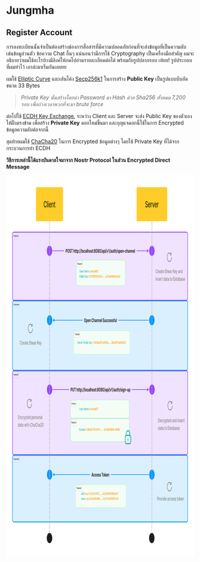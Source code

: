 # Jungmha




## Register Account

การลงทะเบียนนั้นจำเป็นต้องสร้างช่องการสื่อสารที่มีความปลอดภัยก่อนที่จะส่งข้อมูลที่เป็นความลับ เช่นข้อมูล่วนตัว ข้อความ Chat อื่นๆ
แน่นอนว่ามีการใช้ Cryptography เป็นเครื่องมือสำคัญ ผมจะอธิบายว่าผมใช้อะไรบ้างมีลิงค์ให้กดไปอ่านรายละเอียดต่อได้ พร้อมกับรูปปลากรอบ เห้ยย! รูปประกอบ ที่ผมทำไว้ เอาล่ะมาเริ่มกันเลยยย



ผมใช้ [Elliptic Curve](https://cryptobook.nakov.com/asymmetric-key-ciphers/elliptic-curve-cryptography-ecc) และเส้นโค้ง [Secp256k1](https://www.secg.org/sec2-v2.pdf) ในการสร้าง **Public Key** เป็นรูปแบบบีบอัดขนาด 33 Bytes 

> _Private Key นั้นสร้างโดยนำ Password มา Hash ด้วย Sha256 ทั้งหมด 7,200 รอบ เพื่อถ่วงเวลาพวกที่จะมา brute force_

ต่อไปใช้ [ECDH Key Exchange](https://cryptobook.nakov.com/asymmetric-key-ciphers/ecdh-key-exchange), ระหว่าง Client และ Server จะส่ง Public Key ของตัวเองให้ฝั่งตรงข้าม เพื่อสร้าง **Private Key** ดอกใหม่ขึ้นมา และกุญแจดอกนี้ใช้ในการ Encrypted ข้อมูลความลับต่อจากนี้ 

สุดท้ายผมใช้ [ChaCha20](https://github.com/nostr-protocol/nips/blob/master/44.md) ในการ Encrypted ข้อมูลต่างๆ โดยใช้ Private Key ที่ได้จากกระบวนการทำ ECDH

**วิธีการเหล่านี้ได้แรงบันดาลใจมาจาก Nostr Protocol ในส่วน Encrypted Direct Message** 

<div align="center">
  <span><img src="src/main/resources/images/diagram/register.svg" height=1024 width=1024 /></span>
</div>



